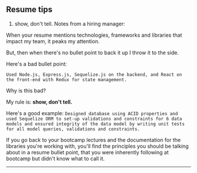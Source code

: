 ## Resume tips


1. show, don't tell.  Notes from a hiring manager: 

When your resume mentions technologies, frameworks and libraries that impact my team, it peaks my attention.

But, then when there's no bullet point to back it up I throw it to the side.

Here's a bad bullet point:

`Used Node.js, Express.js, Sequelize.js on the backend, and React on the front-end with Redux for state management.`

Why is this bad?

My rule is: **show, don't tell.**

Here's a good example:
`Designed database using ACID properties and used Sequelize ORM to set-up validations and constraints for 6 data models and ensured integrity of the data model by writing unit tests for all model queries, validations and constraints.`

If you go back to your bootcamp lectures and the documentation for the libraries you're working with, you'll find the principles you should be talking about in a resume bullet point, that you were inherently following at bootcamp but didn't know what to call it.

---
